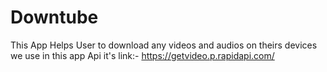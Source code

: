 # Downtube
This App Helps User to download any videos and audios on theirs devices
we use in this app Api it's link:-
https://getvideo.p.rapidapi.com/
